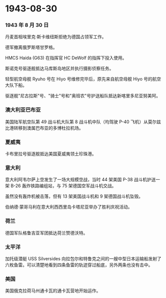 # 1943-08-30

### 1943 年 8 月 30 日

丹麦首相埃里克·斯卡维纽斯拒绝为德国占领军工作。

德军撤离俄罗斯塔甘罗格。

HMCS Haida (G63) 在指挥官 HC DeWolf 的指挥下投入使用。

斯诺克号驱逐舰抵达马库斯岛地区并执行摄影侦察任务。

轻型航空母舰 Ryuho 号在 Hiyo 号维修完毕后，原先来自航空母舰 Hiyo
号的航空大队下船。

驱逐舰"尼古拉斯"号、"骑士"号和"奥班农"号护送船队抵达新喀里多尼亚努美阿。

### 澳大利亚巴布亚

美国陆军航空队第 49 战斗机大队第 8 战斗机中队（均驾驶 P-40
飞机）从莫尔兹比港转移到澳属巴布亚的多博杜拉机场。

### 夏威夷

卡布里拉号驱逐舰抵达美国夏威夷领土珍珠港。

### 意大利

意大利阿韦尔萨上空发生了一场大规模空战，当时 44 架美国 P-38
战斗机护送一架 B-26 轰炸铁路编组站，与 75 架德国空军战斗机交战。

虽然没有轰炸机被击落，但有 13 架美国战斗机和 9 架德国战斗机坠毁。

伯纳德·蒙哥马利在意大利西西里岛卡塔尼亚举办了胜利庆祝活动。

### 荷兰

德国军队格鲁吉亚军团抵达荷兰赞德沃特。

### 太平洋

加托级潜艇 USS Silversides
向拉包尔和特鲁克之间的一艘中型日本运输船发射了六枚鱼雷。可以清楚地看到四条鱼雷的轨迹穿过船底，另外两条也没有击中。

### 美国

美国俄克拉荷马州通卡瓦的通卡瓦营地开始运作。